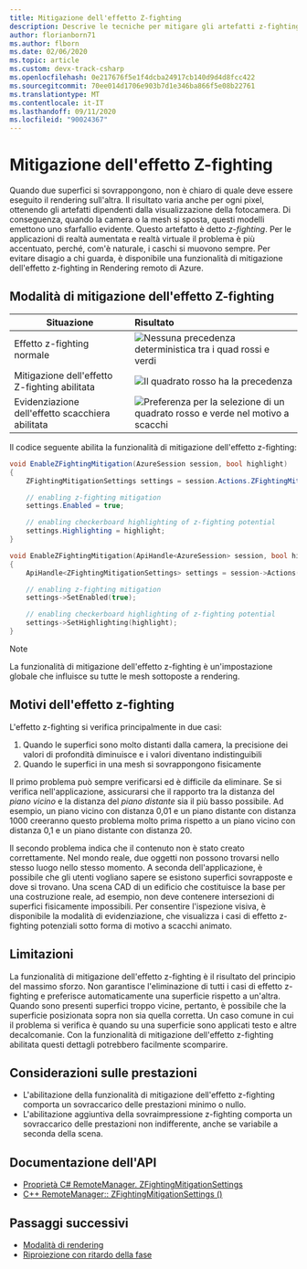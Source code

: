 ```yaml
---
title: Mitigazione dell'effetto Z-fighting
description: Descrive le tecniche per mitigare gli artefatti z-fighting
author: florianborn71
ms.author: flborn
ms.date: 02/06/2020
ms.topic: article
ms.custom: devx-track-csharp
ms.openlocfilehash: 0e217676f5e1f4dcba24917cb140d9d4d8fcc422
ms.sourcegitcommit: 70ee014d1706e903b7d1e346ba866f5e08b22761
ms.translationtype: MT
ms.contentlocale: it-IT
ms.lasthandoff: 09/11/2020
ms.locfileid: "90024367"
---
```

# <a name="z-fighting-mitigation"></a>Mitigazione dell'effetto Z-fighting

Quando due superfici si sovrappongono, non è chiaro di quale deve essere eseguito il rendering sull'altra. Il risultato varia anche per ogni pixel, ottenendo gli artefatti dipendenti dalla visualizzazione della fotocamera. Di conseguenza, quando la camera o la mesh si sposta, questi modelli emettono uno sfarfallio evidente. Questo artefatto è detto *z-fighting*. Per le applicazioni di realtà aumentata e realtà virtuale il problema è più accentuato, perché, com'è naturale, i caschi si muovono sempre. Per evitare disagio a chi guarda, è disponibile una funzionalità di mitigazione dell'effetto z-fighting in Rendering remoto di Azure.

## <a name="z-fighting-mitigation-modes"></a>Modalità di mitigazione dell'effetto Z-fighting

|Situazione                        | Risultato                               |
|---------------------------------|:-------------------------------------|
|Effetto z-fighting normale               |![Nessuna precedenza deterministica tra i quad rossi e verdi](./media/zfighting-0.png)|
|Mitigazione dell'effetto Z-fighting abilitata    |![Il quadrato rosso ha la precedenza](./media/zfighting-1.png)|
|Evidenziazione dell'effetto scacchiera abilitata|![Preferenza per la selezione di un quadrato rosso e verde nel motivo a scacchi](./media/zfighting-2.png)|

Il codice seguente abilita la funzionalità di mitigazione dell'effetto z-fighting:

```cs
void EnableZFightingMitigation(AzureSession session, bool highlight)
{
    ZFightingMitigationSettings settings = session.Actions.ZFightingMitigationSettings;

    // enabling z-fighting mitigation
    settings.Enabled = true;

    // enabling checkerboard highlighting of z-fighting potential
    settings.Highlighting = highlight;
}
```

```cpp
void EnableZFightingMitigation(ApiHandle<AzureSession> session, bool highlight)
{
    ApiHandle<ZFightingMitigationSettings> settings = session->Actions()->GetZFightingMitigationSettings();

    // enabling z-fighting mitigation
    settings->SetEnabled(true);

    // enabling checkerboard highlighting of z-fighting potential
    settings->SetHighlighting(highlight);
}
```

> [!NOTE]
> La funzionalità di mitigazione dell'effetto z-fighting è un'impostazione globale che influisce su tutte le mesh sottoposte a rendering.

## <a name="reasons-for-z-fighting"></a>Motivi dell'effetto z-fighting

L'effetto z-fighting si verifica principalmente in due casi:

1. Quando le superfici sono molto distanti dalla camera, la precisione dei valori di profondità diminuisce e i valori diventano indistinguibili
1. Quando le superfici in una mesh si sovrappongono fisicamente

Il primo problema può sempre verificarsi ed è difficile da eliminare. Se si verifica nell'applicazione, assicurarsi che il rapporto tra la distanza del *piano vicino* e la distanza del *piano distante* sia il più basso possibile. Ad esempio, un piano vicino con distanza 0,01 e un piano distante con distanza 1000 creeranno questo problema molto prima rispetto a un piano vicino con distanza 0,1 e un piano distante con distanza 20.

Il secondo problema indica che il contenuto non è stato creato correttamente. Nel mondo reale, due oggetti non possono trovarsi nello stesso luogo nello stesso momento. A seconda dell'applicazione, è possibile che gli utenti vogliano sapere se esistono superfici sovrapposte e dove si trovano. Una scena CAD di un edificio che costituisce la base per una costruzione reale, ad esempio, non deve contenere intersezioni di superfici fisicamente impossibili. Per consentire l'ispezione visiva, è disponibile la modalità di evidenziazione, che visualizza i casi di effetto z-fighting potenziali sotto forma di motivo a scacchi animato.

## <a name="limitations"></a>Limitazioni

La funzionalità di mitigazione dell'effetto z-fighting è il risultato del principio del massimo sforzo. Non garantisce l'eliminazione di tutti i casi di effetto z-fighting e preferisce automaticamente una superficie rispetto a un'altra. Quando sono presenti superfici troppo vicine, pertanto, è possibile che la superficie posizionata sopra non sia quella corretta. Un caso comune in cui il problema si verifica è quando su una superficie sono applicati testo e altre decalcomanie. Con la funzionalità di mitigazione dell'effetto z-fighting abilitata questi dettagli potrebbero facilmente scomparire.

## <a name="performance-considerations"></a>Considerazioni sulle prestazioni

* L'abilitazione della funzionalità di mitigazione dell'effetto z-fighting comporta un sovraccarico delle prestazioni minimo o nullo.
* L'abilitazione aggiuntiva della sovraimpressione z-fighting comporta un sovraccarico delle prestazioni non indifferente, anche se variabile a seconda della scena.

## <a name="api-documentation"></a>Documentazione dell'API

* [Proprietà C# RemoteManager. ZFightingMitigationSettings](https://docs.microsoft.com/dotnet/api/microsoft.azure.remoterendering.remotemanager.zfightingmitigationsettings)
* [C++ RemoteManager:: ZFightingMitigationSettings ()](https://docs.microsoft.com/cpp/api/remote-rendering/remotemanager#zfightingmitigationsettings)

## <a name="next-steps"></a>Passaggi successivi

* [Modalità di rendering](../../concepts/rendering-modes.md)
* [Riproiezione con ritardo della fase](late-stage-reprojection.md)
